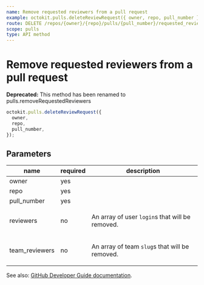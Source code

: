 ```yaml
---
name: Remove requested reviewers from a pull request
example: octokit.pulls.deleteReviewRequest({ owner, repo, pull_number })
route: DELETE /repos/{owner}/{repo}/pulls/{pull_number}/requested_reviewers
scope: pulls
type: API method
---
```


# Remove requested reviewers from a pull request

**Deprecated:** This method has been renamed to pulls.removeRequestedReviewers

```js
octokit.pulls.deleteReviewRequest({
  owner,
  repo,
  pull_number,
});
```

## Parameters

<table>
  <thead>
    <tr>
      <th>name</th>
      <th>required</th>
      <th>description</th>
    </tr>
  </thead>
  <tbody>
    <tr><td>owner</td><td>yes</td><td>

</td></tr>
<tr><td>repo</td><td>yes</td><td>

</td></tr>
<tr><td>pull_number</td><td>yes</td><td>

</td></tr>
<tr><td>reviewers</td><td>no</td><td>

An array of user `login`s that will be removed.

</td></tr>
<tr><td>team_reviewers</td><td>no</td><td>

An array of team `slug`s that will be removed.

</td></tr>
  </tbody>
</table>

See also: [GitHub Developer Guide documentation](https://developer.github.com/v3/pulls/review_requests/#remove-requested-reviewers-from-a-pull-request).
